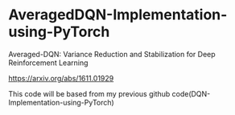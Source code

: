 # AveragedDQN-Implementation-using-PyTorch

Averaged-DQN: Variance Reduction and Stabilization for Deep Reinforcement Learning

https://arxiv.org/abs/1611.01929

This code will be based from my previous github code(DQN-Implementation-using-PyTorch)
